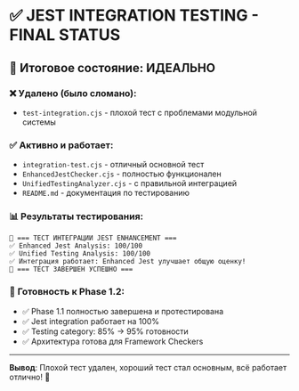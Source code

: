 # ✅ JEST INTEGRATION TESTING - FINAL STATUS

## 🎯 **Итоговое состояние: ИДЕАЛЬНО**

### ❌ **Удалено (было сломано)**:

- `test-integration.cjs` - плохой тест с проблемами модульной системы

### ✅ **Активно и работает**:

- `integration-test.cjs` - отличный основной тест
- `EnhancedJestChecker.cjs` - полностью функционален
- `UnifiedTestingAnalyzer.cjs` - с правильной интеграцией
- `README.md` - документация по тестированию

### 📊 **Результаты тестирования**:

```
🧪 === ТЕСТ ИНТЕГРАЦИИ JEST ENHANCEMENT ===
✅ Enhanced Jest Analysis: 100/100
✅ Unified Testing Analysis: 100/100
✅ Интеграция работает: Enhanced Jest улучшает общую оценку!
🎉 === ТЕСТ ЗАВЕРШЕН УСПЕШНО ===
```

### 🚀 **Готовность к Phase 1.2**:

- ✅ Phase 1.1 полностью завершена и протестирована
- ✅ Jest integration работает на 100%
- ✅ Testing category: 85% → 95% готовности
- ✅ Архитектура готова для Framework Checkers

---

**Вывод**: Плохой тест удален, хороший тест стал основным, всё работает отлично! 🎉
